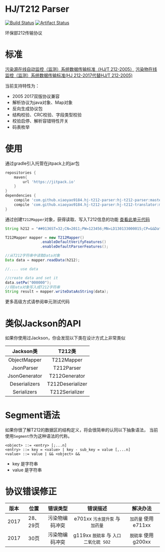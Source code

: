 # HJ/T212 Parser

[![Build Status](https://travis-ci.org/xiaoyao9184/hj-t212-parser.svg?branch=master)](https://travis-ci.org/xiaoyao9184/hj-t212-parser)
[![Artifact Status](https://jitpack.io/v/xiaoyao9184/hj-t212-parser.svg)](https://jitpack.io/#xiaoyao9184/hj-t212-parser)

环保部212传输协议


# 标准

[污染源在线自动监控（监测）系统数据传输标准（HJ/T 212-2005）](http://kjs.mee.gov.cn/hjbhbz/bzwb/other/xxbz/200602/t20060201_73038.shtml)
[污染物在线监控（监测）系统数据传输标准(HJ 212-2017代替HJ/T 212-2005)](http://kjs.mee.gov.cn/hjbhbz/bzwb/other/qt/201706/t20170608_415697.shtml)

当前支持特性为：

- 2005 2017双版协议兼容
- 解析协议为java对象、Map对象
- 反向生成协议包
- 结构校验、CRC校验、字段类型校验
- 校验启停、解析容错特性开关
- 码表枚举


# 使用

通过gradle引入托管在jitpack上的jar包

```groovy
repositories {
    maven{
        url 'https://jitpack.io'
    }
}
dependencies {
    compile 'com.github.xiaoyao9184.hj-t212-parser:hj-t212-parser:master-SNAPSHOT'
    compile 'com.github.xiaoyao9184.hj-t212-parser:hj-t212-translator:master-SNAPSHOT'
}
```

通过创建`T212Mapper`对象，获得读取、写入T212信息的功能
[查看此单元代码](https://github.com/xiaoyao9184/hj-t212-parser/blob/54eccf28a0ac8a147b163270d5028e6d6fc26901/hj-t212-parser/src/test/java/com/xy/format/hbt212/core/T212ParserTest.java#L20=L39)

```java
String h212 = "##0136ST=32;CN=2011;PW=123456;MN=LD130133000015;CP=&&DataTime=20160824003817;B01-Rtd=36.91;011-Rtd=231.0,011-Flag=N;060-Rtd=1.803,060-Flag=N&&4980\r\n";

T212Mapper mapper = new T212Mapper()
                .enableDefaultVerifyFeatures()
                .enableDefaultParserFeatures();

//从T212字符串中读取Data对象
Data data = mapper.readData(h212);

//.... use data

//create data and set it
data.setPw("000000");
//将Data对象写入成T212字符串
String result = mapper.writeDataAsString(data);

```

更多高级方式请参阅单元测试代码


# 类似Jackson的API

如果你使用过Jackson，你会发现以下类在设计方式上非常类似

| Jackson类 | T212类 |
|:-----:|:-----:|
| ObjectMapper | T212Mapper
| JsonParser | T212Parser
| JsonGenerator | T212Generator
| Deserializers | T212Deserializer
| Serializers | T212Serializer


# Segment语法

如果你很了解T212的数据区的结构定义，将会很简单的认同以下抽象语法，
当前使用`Segment`作为这种语法的代称。

```
<object> ::= <entry> [;...n]
<entry> ::= key = <value> | key - sub_key = value [,...n]
<value> ::= value | && <object> &&
```

- key 是字符串
- value 是字符串


# 协议错误修正

| 版本 | 位置 | 错误类型 | 错误描述 | 解决办法 |
|:-----:|:-----:|:-----:|:-----:|:-----:|
| 2017 | 28、29页 | 污染物编码冲突 | e701xx `污水提升泵` 与 `加药量` | `加药量` 使用 e711xx |
| 2017 | 30页 | 污染物编码冲突 | g119xx `脱硫率` 与 `入口二氧化硫 SO2` | `脱硫率` 使用 g200xx |
